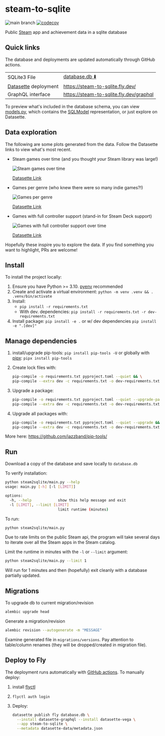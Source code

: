 # steam-to-sqlite

![main branch](https://github.com/falkben/steam-to-sqlite/actions/workflows/test.yml/badge.svg?branch=main) [![codecov](https://codecov.io/gh/falkben/steam-to-sqlite/branch/main/graph/badge.svg?token=ZPVU94M3XE)](https://codecov.io/gh/falkben/steam-to-sqlite)

Public [Steam](https://store.steampowered.com/) app and achievement data in a sqlite database

## Quick links

The database and deployments are updated automatically through GitHub actions.

| | |
|-|-|
|SQLite3 File|[database.db ⬇️](https://www.dropbox.com/s/i47qt3chrp9lr9e/database.db?dl=1) |
|[Datasette](https://datasette.io/) deployment|<https://steam-to-sqlite.fly.dev/>|
|GraphQL interface|<https://steam-to-sqlite.fly.dev/graphql>|

To preview what's included in the database schema, you can view [models.py](/steam2sqlite/models.py), which contains the [SQLModel](https://sqlmodel.tiangolo.com/) representation, or just explore on Datasette.

## Data exploration

The following are some plots generated from the data. Follow the Datasette links to view what's most recent.

- Steam games over time (and you thought _your_ Steam library was large!)

   ![Steam games over time](https://user-images.githubusercontent.com/653031/199382416-cf8c43f0-2cc5-47a5-99d7-ad7b32b41af9.png)

   [Datasette Link](https://steam-to-sqlite.fly.dev/database?sql=select%0D%0A++strftime%28%27%25Y%27%2C+steam_app.release_date%29+as+year%2C%0D%0A++sum%28count%28steam_app.pk%29%29+over+%28%0D%0A++++order+by%0D%0A++++++steam_app.release_date%0D%0A++%29+as+total%0D%0Afrom%0D%0A++steam_app%0D%0Awhere%0D%0A++steam_app.release_date+is+not+NULL%0D%0A++and+steam_app.release_date+%3E%3D+date%28%222003-01-01%22%29%0D%0A++and+steam_app.release_date+%3C+CURRENT_DATE%0D%0A++and+steam_app.type+%3D+%22game%22%0D%0Agroup+by%0D%0A++year%0D%0Aorder+by%0D%0A++steam_app.release_date+asc#g.mark=line&g.x_column=year&g.x_type=ordinal&g.y_column=total&g.y_type=quantitative)

- Games per genre (who knew there were so many indie games?!)

   ![Games per genre](https://user-images.githubusercontent.com/653031/199382566-bf2cc609-f2c3-4841-a871-3cb2605c32de.png)

   [Datasette Link](https://steam-to-sqlite.fly.dev/database?sql=select+genre.description%2C+count(steam_app.pk)+as+apps%0D%0Afrom+genre%0D%0Ajoin+genresteammapplink+on+genre_pk+%3D+genre.pk%0D%0Ajoin+steam_app+on+genresteammapplink.steam_app_pk+%3D+steam_app.pk%0D%0AGROUP+by+genre.pk%0D%0Aorder+by+apps+desc%3B#g.mark=bar&g.x_column=description&g.x_type=ordinal&g.y_column=apps&g.y_type=quantitative)

- Games with full controller support (stand-in for Steam Deck support)

   ![Games with full controller support over time](https://user-images.githubusercontent.com/653031/199390356-ad488ecd-e64b-4ca1-a5ba-0bc6ff3dd4cd.png)

   [Datasette Link](https://steam-to-sqlite.fly.dev/database?sql=select%0D%0A++strftime%28%27%25Y%27%2C+steam_app.release_date%29+as+year%2C%0D%0A++sum%28count%28steam_app.pk%29%29+over+%28%0D%0A++++order+by%0D%0A++++++steam_app.release_date%0D%0A++%29+as+total%0D%0Afrom%0D%0A++steam_app%0D%0Awhere%0D%0A++steam_app.release_date+is+not+NULL%0D%0A++and+steam_app.release_date+%3E%3D+date%28%222003-01-01%22%29%0D%0A++and+steam_app.release_date+%3C+CURRENT_DATE%0D%0A++and+steam_app.type+%3D+%22game%22%0D%0A++and+steam_app.controller_support+%3D%3D+%22full%22%0D%0Agroup+by%0D%0A++year%0D%0Aorder+by%0D%0A++steam_app.release_date+asc#g.mark=line&g.x_column=year&g.x_type=ordinal&g.y_column=total&g.y_type=quantitative)

Hopefully these inspire you to explore the data. If you find something you want to highlight, PRs are welcome!

## Install

To install the project locally:

1. Ensure you have Python >= 3.10. [pyenv](https://github.com/pyenv/pyenv) recommended
2. Create and activate a virtual environment: `python -m venv .venv && . .venv/bin/activate`
3. Install:
   - `pip install -r requirements.txt`
   - With dev. dependencies: `pip install -r requirements.txt -r dev-requirements.txt`
4. Install package: `pip install -e .` or w/ dev dependencies `pip install -e ".[dev]"`

## Manage dependencies

1. install/upgrade pip-tools: `pip install pip-tools -U` or globally with [pipx](https://github.com/pypa/pipx): `pipx install pip-tools`
2. Create lock files with:

   ```sh
   pip-compile -o requirements.txt pyproject.toml --quiet && \
   pip-compile --extra dev -c requirements.txt -o dev-requirements.txt pyproject.toml --quiet
   ```

3. Upgrade a package:

   ```sh
   pip-compile -o requirements.txt pyproject.toml --quiet --upgrade-package PACKAGE && \
   pip-compile --extra dev -c requirements.txt -o dev-requirements.txt pyproject.toml --quiet
   ```

4. Upgrade all packages with:

   ```sh
   pip-compile -o requirements.txt pyproject.toml --quiet --upgrade && \
   pip-compile --extra dev -c requirements.txt -o dev-requirements.txt pyproject.toml --quiet --upgrade
   ```

More here: <https://github.com/jazzband/pip-tools/>

## Run

Download a copy of the database and save locally to `database.db`

To verify installation:

```bash
python steam2sqlite/main.py --help
usage: main.py [-h] [-l [LIMIT]]

options:
  -h, --help            show this help message and exit
  -l [LIMIT], --limit [LIMIT]
                        limit runtime (minutes)
```

To run:

```sh
python steam2sqlite/main.py
```

Due to rate limits on the public Steam api, the program will take several days to iterate over all the Steam apps in the Steam catalog.

Limit the runtime in minutes with the `-l` or `--limit` argument:

```sh
python steam2sqlite/main.py --limit 1
```

Will run for 1 minutes and then (hopefully) exit cleanly with a database partially updated.

## Migrations

To upgrade db to current migration/revision

```sh
alembic upgrade head
```

Generate a migration/revision

```sh
alembic revision --autogenerate -m "MESSAGE"
```

Examine generated file in `migrations/versions`. Pay attention to table/column renames (they will be dropped/created in migration file).

## Deploy to Fly

The deployment runs automatically with [GitHub actions](/.github/workflows/main.yml). To manually deploy:

1. install [flyctl](https://fly.io/docs/getting-started/installing-flyctl/)
2. `flyctl auth login`
3. Deploy:

    ```sh
    datasette publish fly database.db \
      --install datasette-graphql --install datasette-vega \
      --app steam-to-sqlite \
      --metadata datasette-data/metadata.json
    ```
